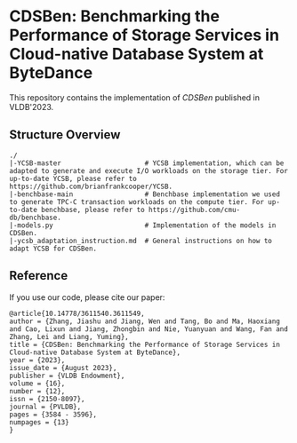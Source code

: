 # CDSBen: Benchmarking the Performance of Storage Services in Cloud-native Database System at ByteDance

This repository contains the implementation of *CDSBen* published in VLDB'2023.

## Structure Overview

```
./
|-YCSB-master                     # YCSB implementation, which can be adapted to generate and execute I/O workloads on the storage tier. For up-to-date YCSB, please refer to https://github.com/brianfrankcooper/YCSB.
|-benchbase-main                  # Benchbase implementation we used to generate TPC-C transaction workloads on the compute tier. For up-to-date benchbase, please refer to https://github.com/cmu-db/benchbase.
|-models.py                       # Implementation of the models in CDSBen.
|-ycsb_adaptation_instruction.md  # General instructions on how to adapt YCSB for CDSBen.
```

## Reference

If you use our code, please cite our paper:

```
@article{10.14778/3611540.3611549,
author = {Zhang, Jiashu and Jiang, Wen and Tang, Bo and Ma, Haoxiang and Cao, Lixun and Jiang, Zhongbin and Nie, Yuanyuan and Wang, Fan and Zhang, Lei and Liang, Yuming},
title = {CDSBen: Benchmarking the Performance of Storage Services in Cloud-native Database System at ByteDance},
year = {2023},
issue_date = {August 2023},
publisher = {VLDB Endowment},
volume = {16},
number = {12},
issn = {2150-8097},
journal = {PVLDB},
pages = {3584 - 3596},
numpages = {13}
}
```
